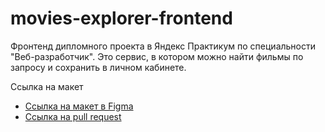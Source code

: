 # movies-explorer-frontend
Фронтенд дипломного проекта в Яндекс Практикум по специальности "Веб-разработчик".
Это сервис, в котором можно найти фильмы по запросу и сохранить в личном кабинете.

Ссылка на макет
* [Ссылка на макет в Figma](https://www.figma.com/file/C3Dl7R9rHAt8Ca5j9gCQLL/Diploma-(Copy)?type=design&node-id=891-3857&t=zNk07tJojls5HWd5-0)
* [Ссылка на pull request](https://github.com/Eugene-Guryanov/movies-explorer-frontend/pull/2)
